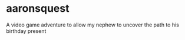 # aaronsquest
A video game adventure to allow my nephew to uncover the path to his birthday present
